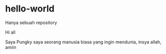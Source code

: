# hello-world
Hanya sebuah repository

Hi all

Saya Pungky saya seorang manusia biasa
yang ingin mendunia, insya allah, amiin
